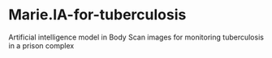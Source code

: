 # Marie.IA-for-tuberculosis
Artificial intelligence model in Body Scan images for monitoring tuberculosis in a prison complex
